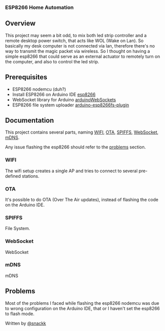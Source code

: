 ### ESP8266 Home Automation

## Overview

This project may seem a bit odd, to mix both led strip controller and a remote desktop power switch, that acts like WOL (Wake on Lan). So basically my desk computer is not connected via lan, therefore there's no way to transmit the magic packet via wireless. So I thought on having a simple esp8266 that could serve as an external actuator to remotely turn on the computer, and also to control the led strip.

## Prerequisites

* ESP8266 nodemcu (duh?)
* Install ESP8266 on Arduino IDE [esp8266](http://arduino.esp8266.com/stable/package_esp8266com_index.json)
* WebSocket library for Arduino [arduinoWebSockets](https://github.com/Links2004/arduinoWebSockets)
* ESP8266 file system uploader [arduino-esp8266fs-plugin](https://github.com/esp8266/arduino-esp8266fs-plugin)

## Documentation

This project contains several parts, naming [WIFI](#wifi), [OTA](#ota), [SPIFFS](#spiffs), [WebSocket](#websocket), [mDNS](#mdns).

Any issue flashing the esp8266 should refer to the [problems](#problems) section.

### <a name="wifi"></a> WIFI

The wifi setup creates a single AP and tries to connect to several pre-defined stations.

### <a name="ota"></a> OTA

It's possible to do OTA (Over The Air updates), instead of flashing the code on the Arduino IDE.

### <a name="spiffs"></a> SPIFFS

File System.

### <a name="websocket"></a> WebSocket

WebSocket

### <a name="mdns"></a> mDNS

mDNS

## <a name="problems"></a> Problems

Most of the problems I faced while flashing the esp8266 nodemcu was due to wrong configuration on the Arduino IDE, that or I haven't set the esp8266 to flash mode.

  Written by [@snackk](https://github.com/snackk)
